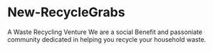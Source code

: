 # New-RecycleGrabs

A Waste Recycling Venture
We are a social Benefit and passoniate community dedicated in
helping you recycle your household waste.



